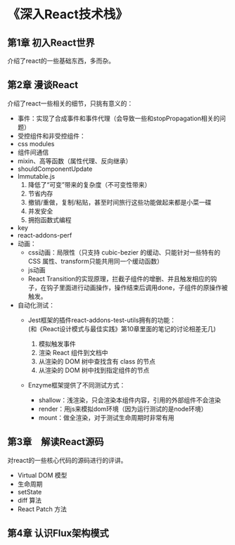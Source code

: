 # 《深入React技术栈》

## 第1章 初入React世界
介绍了react的一些基础东西，多而杂。

## 第2章 漫谈React

介绍了react一些相关的细节，只挑有意义的：
* 事件：实现了合成事件和事件代理（会导致一些和stopPropagation相关的问题）
* 受控组件和非受控组件：
* css modules
* 组件间通信
* mixin、高等函数（属性代理、反向继承）
* shouldComponentUpdate
* Immutable.js
    1. 降低了“可变”带来的复杂度（不可变性带来）
    2. 节省内存
    3. 撤销/重做，复制/粘贴，甚至时间旅行这些功能做起来都是小菜一碟
    4. 并发安全
    5. 拥抱函数式编程
* key
* react-addons-perf
* 动画：
    * css动画：局限性（只支持 cubic-bezier 的缓动、只能针对一些特有的 CSS 属性、transform只能共用同一个缓动函数）
    * js动画
    * React Transition的实现原理，拦截子组件的增删、并且触发相应的钩子，在钩子里面进行动画操作，操作结束后调用done，子组件的原操作被触发。
* 自动化测试：<br>
    * Jest框架的插件react-addons-test-utils拥有的功能：<br>
    (和《React设计模式与最佳实践》第10章里面的笔记的讨论相差无几)
        1. 模拟触发事件
        2. 渲染 React 组件到文档中
        3. 从渲染的 DOM 树中查找含有 class 的节点
        4. 从渲染的 DOM 树中找到指定组件的节点

    * Enzyme框架提供了不同测试方式：<br>
        * shallow：浅渲染，只会渲染本组件内容，引用的外部组件不会渲染
        * render：用js来模拟dom环境（因为运行测试的是node环境）
        * mount：做全渲染，对于测试生命周期时非常有用

## 第3章　解读React源码
对react的一些核心代码的源码进行的评讲。
* Virtual DOM 模型
* 生命周期
* setState
* diff 算法
* React Patch 方法

## 第4章 认识Flux架构模式